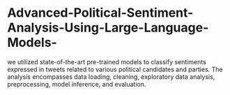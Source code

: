 # Advanced-Political-Sentiment-Analysis-Using-Large-Language-Models-
 we utilized state-of-the-art pre-trained models to classify sentiments expressed in tweets related to various political candidates and parties. The analysis encompasses data loading, cleaning, exploratory data analysis, preprocessing, model inference, and evaluation.
